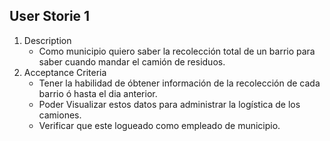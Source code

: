 ## User Storie 1
1. Description
    - Como  municipio quiero saber la recolección total de un barrio para saber cuando mandar el camión de residuos.
2. Acceptance Criteria
    - Tener la habilidad de óbtener información de la recolección de cada barrio ó hasta el dia anterior.
    - Poder Visualizar estos datos para administrar la logística de los camiones.
    - Verificar que este logueado como empleado de municipio.